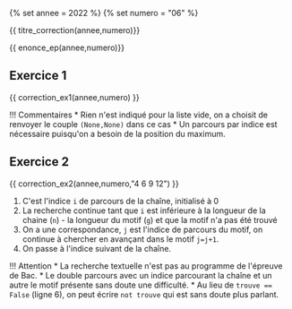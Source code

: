 {% set annee = 2022 %}
{% set numero = "06" %}


{{ titre_correction(annee,numero)}}

{{ enonce_ep(annee,numero)}}
 

## Exercice 1

{{ correction_ex1(annee,numero) }}

!!! Commentaires
    * Rien n'est indiqué pour la liste vide, on a choisit de renvoyer le couple `(None,None)` dans ce cas
    * Un parcours par indice est nécessaire puisqu'on a besoin de la position du maximum.


## Exercice 2 
{{ correction_ex2(annee,numero,"4 6 9 12") }}

1. C'est l'indice `i` de parcours de la chaîne, initialisé à 0
2. La recherche continue tant que `i` est inférieure à la longueur de la chaine (`n`) - la longueur du motif (`g`) et que la motif n'a pas été trouvé
3. On a une correspondance, `j` est l'indice de parcours du motif, on continue à chercher en avançant dans le motif `j=j+1`.
4. On passe à l'indice suivant de la chaîne.

!!! Attention
    * La recherche textuelle n'est pas au programme de l'épreuve de Bac.
    * Le double parcours avec un indice parcourant la chaîne et un autre le motif présente sans doute une difficulté.
    * Au lieu de `trouve == False` (ligne 6), on peut écrire `not trouve` qui est sans doute plus parlant.

